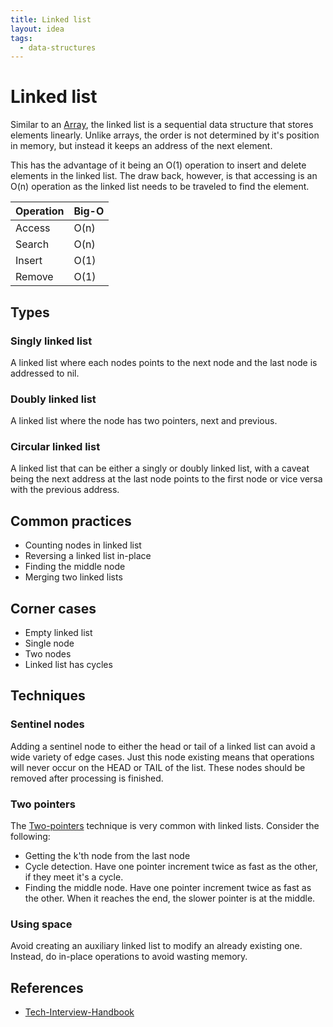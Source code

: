 ```yaml
---
title: Linked list
layout: idea
tags:
  - data-structures
---
```


# Linked list

Similar to an [Array](/computer-engineering/Array), the linked list is a
sequential data structure that stores elements linearly. Unlike arrays, the
order is not determined by it's position in memory, but instead it keeps an
address of the next element.

This has the advantage of it being an O(1) operation to insert and delete
elements in the linked list. The draw back, however, is that accessing is an
O(n) operation as the linked list needs to be traveled to find the element.

| Operation | Big-O |
| --------- | ----- |
| Access    | O(n)  |
| Search    | O(n)  |
| Insert    | O(1)  |
| Remove    | O(1)  |

## Types

### Singly linked list

A linked list where each nodes points to the next node and the last node is
addressed to nil.

### Doubly linked list

A linked list where the node has two pointers, next and previous.

### Circular linked list

A linked list that can be either a singly or doubly linked list, with a caveat
being the next address at the last node points to the first node or vice versa
with the previous address.

## Common practices

- Counting nodes in linked list
- Reversing a linked list in-place
- Finding the middle node
- Merging two linked lists

## Corner cases

- Empty linked list
- Single node
- Two nodes
- Linked list has cycles

## Techniques

### Sentinel nodes

Adding a sentinel node to either the head or tail of a linked list can avoid a
wide variety of edge cases. Just this node existing means that operations will
never occur on the HEAD or TAIL of the list. These nodes should be removed after
processing is finished.

### Two pointers

The [Two-pointers](/computer-engineering/Two-pointers) technique is very common
with linked lists. Consider the following:

- Getting the k'th node from the last node
- Cycle detection. Have one pointer increment twice as fast as the other, if
  they meet it's a cycle.
- Finding the middle node. Have one pointer increment twice as fast as the
  other. When it reaches the end, the slower pointer is at the middle.

### Using space

Avoid creating an auxiliary linked list to modify an already existing one.
Instead, do in-place operations to avoid wasting memory.

## References

- [Tech-Interview-Handbook](/reference/Tech-Interview-Handbook)
